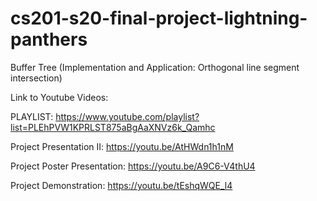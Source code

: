 # cs201-s20-final-project-lightning-panthers
Buffer Tree (Implementation and Application: Orthogonal line segment intersection)

Link to Youtube Videos: 

PLAYLIST: https://www.youtube.com/playlist?list=PLEhPVW1KPRLST875aBgAaXNVz6k_Qamhc

Project Presentation II: https://youtu.be/AtHWdn1h1nM

Project Poster Presentation: https://youtu.be/A9C6-V4thU4

Project Demonstration: https://youtu.be/tEshqWQE_l4

